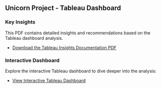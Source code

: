 ## Unicorn Project - Tableau Dashboard

### Key Insights
This PDF contains detailed insights and recommendations based on the Tableau dashboard analysis.

- [Download the Tableau Insights Documentation PDF](tableau_insights_documentation.pdf)

### Interactive Dashboard
Explore the interactive Tableau dashboard to dive deeper into the analysis:

- [View Interactive Tableau Dashboard](https://public.tableau.com/app/profile/simoun.asmar/viz/Book1_17280375938130/Dashboard1)

